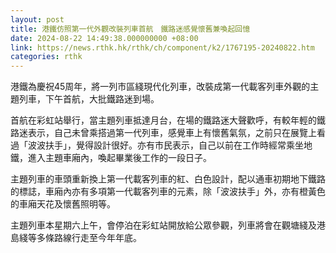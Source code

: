 ```yaml
---
layout: post
title: 港鐵仿照第一代外觀改裝列車首航　鐵路迷感覺懷舊兼喚起回憶
date: 2024-08-22 14:49:38.000000000 +08:00
link: https://news.rthk.hk/rthk/ch/component/k2/1767195-20240822.htm
categories: rthk
---
```


港鐵為慶祝45周年，將一列市區綫現代化列車，改裝成第一代載客列車外觀的主題列車，下午首航，大批鐵路迷到場。

首航在彩虹站舉行，當主題列車抵達月台，在場的鐵路迷大聲歡呼，有較年輕的鐵路迷表示，自己未曾乘搭過第一代列車，感覺車上有懷舊氣氛，之前只在展覽上看過「波波扶手」，覺得設計很好。亦有巿民表示，自己以前在工作時經常乘坐地鐵，進入主題車廂內，喚起畢業後工作的一段日子。

主題列車的車頭重新換上第一代載客列車的紅、白色設計，配以通車初期地下鐵路的標誌，車廂內亦有多項第一代載客列車的元素，除「波波扶手」外，亦有橙黃色的車廂天花及懷舊照明等。

主題列車本星期六上午，會停泊在彩虹站開放給公眾參觀，列車將會在觀塘綫及港島綫等多條路線行走至今年年底。

